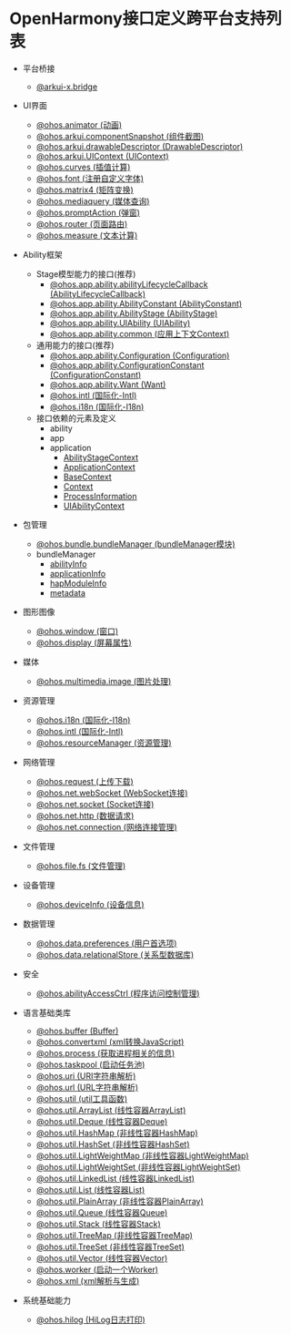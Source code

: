 # OpenHarmony接口定义跨平台支持列表
- 平台桥接
  - [@arkui-x.bridge](js-apis-bridge.md)
  
- UI界面
  - [@ohos.animator (动画)](https://gitee.com/openharmony/docs/blob/master/zh-cn/application-dev/reference/apis/js-apis-animator.md)
  - [@ohos.arkui.componentSnapshot (组件截图)](https://gitee.com/openharmony/docs/blob/master/zh-cn/application-dev/reference/apis/js-apis-arkui-componentSnapshot.md)
  - [@ohos.arkui.drawableDescriptor (DrawableDescriptor)](https://gitee.com/openharmony/docs/blob/master/zh-cn/application-dev/reference/apis/js-apis-arkui-drawableDescriptor.md)
  - [@ohos.arkui.UIContext (UIContext)](https://gitee.com/openharmony/docs/blob/master/zh-cn/application-dev/reference/apis/js-apis-arkui-UIContext.md)
  - [@ohos.curves (插值计算)](https://gitee.com/openharmony/docs/blob/master/zh-cn/application-dev/reference/apis/js-apis-curve.md)
  - [@ohos.font (注册自定义字体)](https://gitee.com/openharmony/docs/blob/master/zh-cn/application-dev/reference/apis/js-apis-font.md)
  - [@ohos.matrix4 (矩阵变换)](https://gitee.com/openharmony/docs/blob/master/zh-cn/application-dev/reference/apis/js-apis-matrix4.md)
  - [@ohos.mediaquery (媒体查询)](https://gitee.com/openharmony/docs/blob/master/zh-cn/application-dev/reference/apis/js-apis-mediaquery.md)
  - [@ohos.promptAction (弹窗)](https://gitee.com/openharmony/docs/blob/master/zh-cn/application-dev/reference/apis/js-apis-promptAction.md)
  - [@ohos.router (页面路由)](https://gitee.com/openharmony/docs/blob/master/zh-cn/application-dev/reference/apis/js-apis-router.md)
  - [@ohos.measure (文本计算)](https://gitee.com/openharmony/docs/blob/master/zh-cn/application-dev/reference/apis/js-apis-measure.md)

- Ability框架
  - Stage模型能力的接口(推荐)
    - [@ohos.app.ability.abilityLifecycleCallback (AbilityLifecycleCallback)](https://gitee.com/openharmony/docs/blob/master/zh-cn/application-dev/reference/apis/js-apis-font.md)
    - [@ohos.app.ability.AbilityConstant (AbilityConstant)](https://gitee.com/openharmony/docs/blob/master/zh-cn/application-dev/reference/apis/js-apis-app-ability-abilityConstant.md)
    - [@ohos.app.ability.AbilityStage (AbilityStage)](https://gitee.com/openharmony/docs/blob/master/zh-cn/application-dev/reference/apis/js-apis-app-ability-abilityStage.md)
    - [@ohos.app.ability.UIAbility (UIAbility)](https://gitee.com/openharmony/docs/blob/master/zh-cn/application-dev/reference/apis/js-apis-app-ability-uiAbility.md)
    - [@ohos.app.ability.common (应用上下文Context)](https://gitee.com/openharmony/docs/blob/master/zh-cn/application-dev/reference/apis/js-apis-app-ability-common.md)
  - 通用能力的接口(推荐)
    - [@ohos.app.ability.Configuration (Configuration)](https://gitee.com/openharmony/docs/blob/master/zh-cn/application-dev/reference/apis/js-apis-app-ability-configuration.md)
    - [@ohos.app.ability.ConfigurationConstant (ConfigurationConstant)](https://gitee.com/openharmony/docs/blob/master/zh-cn/application-dev/reference/apis/js-apis-app-ability-configurationConstant.md)
    - [@ohos.app.ability.Want (Want)](https://gitee.com/openharmony/docs/blob/master/zh-cn/application-dev/reference/apis/js-apis-app-ability-want.md)
    - [@ohos.intl (国际化-Intl)](https://gitee.com/arkui-x/docs/zh-cn/application-dev/reference/apis/js-apis-intl.md)
    - [@ohos.i18n (国际化-I18n)](https://gitee.com/arkui-x/docs/zh-cn/application-dev/reference/apis/js-apis-i18n.md)
  - 接口依赖的元素及定义
    - ability
    - app
    - application
      - [AbilityStageContext](https://gitee.com/openharmony/docs/blob/master/zh-cn/application-dev/reference/apis/js-apis-inner-application-abilityStageContext.md)
      - [ApplicationContext](https://gitee.com/openharmony/docs/blob/master/zh-cn/application-dev/reference/apis/js-apis-inner-application-applicationContext.md)
      - [BaseContext](https://gitee.com/openharmony/docs/blob/master/zh-cn/application-dev/reference/apis/js-apis-inner-application-baseContext.md)
      - [Context](https://gitee.com/openharmony/docs/blob/master/zh-cn/application-dev/reference/apis/js-apis-inner-application-context.md)
      - [ProcessInformation](https://gitee.com/openharmony/docs/blob/master/zh-cn/application-dev/reference/apis/js-apis-inner-application-processInformation.md)
      - [UIAbilityContext](https://gitee.com/openharmony/docs/blob/master/zh-cn/application-dev/reference/apis/js-apis-inner-application-uiAbilityContext.md)

- 包管理
  - [@ohos.bundle.bundleManager (bundleManager模块)](https://gitee.com/openharmony/docs/blob/master/zh-cn/application-dev/reference/apis/js-apis-bundleManager.md)
  - bundleManager
    - [abilityInfo](https://gitee.com/openharmony/docs/blob/master/zh-cn/application-dev/reference/apis/js-apis-bundleManager-abilityInfo.md)
    - [applicationInfo](https://gitee.com/openharmony/docs/blob/master/zh-cn/application-dev/reference/apis/js-apis-bundleManager-applicationInfo.md)
    - [hapModuleInfo](https://gitee.com/openharmony/docs/blob/master/zh-cn/application-dev/reference/apis/js-apis-bundleManager-hapModuleInfo.md)
    - [metadata](https://gitee.com/openharmony/docs/blob/master/zh-cn/application-dev/reference/apis/js-apis-bundleManager-metadata.md)

- 图形图像
  - [@ohos.window (窗口)](https://gitee.com/openharmony/docs/blob/master/zh-cn/application-dev/reference/apis/js-apis-window.md)
  - [@ohos.display (屏幕属性)](https://gitee.com/openharmony/docs/blob/master/zh-cn/application-dev/reference/apis/js-apis-display.md)

- 媒体
  - [@ohos.multimedia.image (图片处理)](https://gitee.com/openharmony/docs/blob/master/zh-cn/application-dev/reference/apis/js-apis-image.md)

- 资源管理
  - [@ohos.i18n (国际化-I18n)](https://gitee.com/openharmony/docs/blob/master/zh-cn/application-dev/reference/apis/js-apis-i18n.md)
  - [@ohos.intl (国际化-Intl)](https://gitee.com/openharmony/docs/blob/master/zh-cn/application-dev/reference/apis/js-apis-intl.md)
  - [@ohos.resourceManager (资源管理)](https://gitee.com/openharmony/docs/blob/master/zh-cn/application-dev/reference/apis/js-apis-resource-manager.md)

- 网络管理
  - [@ohos.request (上传下载)](https://gitee.com/openharmony/docs/blob/master/zh-cn/application-dev/reference/apis/js-apis-request.md)
  - [@ohos.net.webSocket (WebSocket连接)](https://gitee.com/openharmony/docs/blob/master/zh-cn/application-dev/reference/apis/js-apis-webSocket.md)
  - [@ohos.net.socket (Socket连接)](https://gitee.com/openharmony/docs/blob/master/zh-cn/application-dev/reference/apis/js-apis-socket.md)
  - [@ohos.net.http (数据请求)](https://gitee.com/openharmony/docs/blob/master/zh-cn/application-dev/reference/apis/js-apis-http.md)
  - [@ohos.net.connection (网络连接管理)](https://gitee.com/openharmony/docs/blob/master/zh-cn/application-dev/reference/apis/js-apis-net-connection.md)

- 文件管理
  - [@ohos.file.fs (文件管理)](https://gitee.com/openharmony/docs/blob/master/zh-cn/application-dev/reference/apis/js-apis-file-fs.md)

- 设备管理
  - [@ohos.deviceInfo (设备信息)](https://gitee.com/openharmony/docs/blob/master/zh-cn/application-dev/reference/apis/js-apis-device-info.md)

- 数据管理
  - [@ohos.data.preferences (用户首选项)](https://gitee.com/openharmony/docs/blob/master/zh-cn/application-dev/reference/apis/js-apis-data-preferences.md)
  - [@ohos.data.relationalStore (关系型数据库)](https://gitee.com/openharmony/docs/blob/master/zh-cn/application-dev/reference/apis/js-apis-data-relationalStore.md)

- 安全
  - [@ohos.abilityAccessCtrl (程序访问控制管理)](https://gitee.com/openharmony/docs/blob/master/zh-cn/application-dev/reference/apis/js-apis-abilityAccessCtrl.md)

- 语言基础类库
  - [@ohos.buffer (Buffer)](https://gitee.com/openharmony/docs/blob/master/zh-cn/application-dev/reference/apis/js-apis-buffer.md)
  - [@ohos.convertxml (xml转换JavaScript)](https://gitee.com/openharmony/docs/blob/master/zh-cn/application-dev/reference/apis/js-apis-convertxml.md)
  - [@ohos.process (获取进程相关的信息)](https://gitee.com/openharmony/docs/blob/master/zh-cn/application-dev/reference/apis/js-apis-process.md)
  - [@ohos.taskpool (启动任务池)](https://gitee.com/openharmony/docs/blob/master/zh-cn/application-dev/reference/apis/js-apis-taskpool.md)
  - [@ohos.uri (URI字符串解析)](https://gitee.com/openharmony/docs/blob/master/zh-cn/application-dev/reference/apis/js-apis-uri.md)
  - [@ohos.url (URL字符串解析)](https://gitee.com/openharmony/docs/blob/master/zh-cn/application-dev/reference/apis/js-apis-url.md)
  - [@ohos.util (util工具函数)](https://gitee.com/openharmony/docs/blob/master/zh-cn/application-dev/reference/apis/js-apis-util.md)
  - [@ohos.util.ArrayList (线性容器ArrayList)](https://gitee.com/openharmony/docs/blob/master/zh-cn/application-dev/reference/apis/js-apis-arraylist.md)
  - [@ohos.util.Deque (线性容器Deque)](https://gitee.com/openharmony/docs/blob/master/zh-cn/application-dev/reference/apis/js-apis-deque.md)
  - [@ohos.util.HashMap (非线性容器HashMap)](https://gitee.com/openharmony/docs/blob/master/zh-cn/application-dev/reference/apis/js-apis-hashmap.md)
  - [@ohos.util.HashSet (非线性容器HashSet)](https://gitee.com/openharmony/docs/blob/master/zh-cn/application-dev/reference/apis/js-apis-hashset.md)
  - [@ohos.util.LightWeightMap (非线性容器LightWeightMap)](https://gitee.com/openharmony/docs/blob/master/zh-cn/application-dev/reference/apis/js-apis-lightweightmap.md)
  - [@ohos.util.LightWeightSet (非线性容器LightWeightSet)](https://gitee.com/openharmony/docs/blob/master/zh-cn/application-dev/reference/apis/js-apis-lightweightset.md)
  - [@ohos.util.LinkedList (线性容器LinkedList)](https://gitee.com/openharmony/docs/blob/master/zh-cn/application-dev/reference/apis/js-apis-linkedlist.md)
  - [@ohos.util.List (线性容器List)](https://gitee.com/openharmony/docs/blob/master/zh-cn/application-dev/reference/apis/js-apis-list.md)
  - [@ohos.util.PlainArray (非线性容器PlainArray)](https://gitee.com/openharmony/docs/blob/master/zh-cn/application-dev/reference/apis/js-apis-plainarray.md)
  - [@ohos.util.Queue (线性容器Queue)](https://gitee.com/openharmony/docs/blob/master/zh-cn/application-dev/reference/apis/js-apis-queue.md)
  - [@ohos.util.Stack (线性容器Stack)](https://gitee.com/openharmony/docs/blob/master/zh-cn/application-dev/reference/apis/js-apis-stack.md)
  - [@ohos.util.TreeMap (非线性容器TreeMap)](https://gitee.com/openharmony/docs/blob/master/zh-cn/application-dev/reference/apis/js-apis-treemap.md)
  - [@ohos.util.TreeSet (非线性容器TreeSet)](https://gitee.com/openharmony/docs/blob/master/zh-cn/application-dev/reference/apis/js-apis-treeset.md)
  - [@ohos.util.Vector (线性容器Vector)](https://gitee.com/openharmony/docs/blob/master/zh-cn/application-dev/reference/apis/js-apis-vector.md)
  - [@ohos.worker (启动一个Worker)](https://gitee.com/openharmony/docs/blob/master/zh-cn/application-dev/reference/apis/js-apis-worker.md)
  - [@ohos.xml (xml解析与生成)](https://gitee.com/openharmony/docs/blob/master/zh-cn/application-dev/reference/apis/js-apis-xml.md)

- 系统基础能力
  - [@ohos.hilog (HiLog日志打印)](https://gitee.com/openharmony/docs/blob/master/zh-cn/application-dev/reference/apis/js-apis-hilog.md)